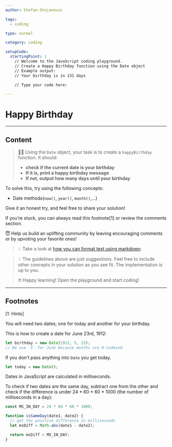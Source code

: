 ```yaml
---
author: Stefan-Stojanovic

tags:
  - coding

type: normal

category: coding

setupCode:
  startingPoint: |
    // Welcome to the JavaScript coding playground.
    // Create a Happy Birthday function using the Date object
    // Example output:
    // Your birthday is in 131 days

    // Type your code here:

---
```


# Happy Birthday

---

## Content

> 👩‍💻 Using the `Date` object, your task is to create a `happyBirthday` function. It should:
> - **check if the current date is your birthday**
> - **If it is, print a happy birthday message**
> - **If not, output how many days until your birthday**

To solve this, try using the following concepts:
- Date methods(`now()`, `year()`, `month()`,...)

Give it an honest try, and feel free to share your solution!

If you’re stuck, you can always read this footnote[1] or review the comments section.

😇 Help us build an uplifting community by leaving encouraging comments or by upvoting your favorite ones!

> 💡 Take a look at [how you can format text using markdown](https://www.enki.com/glossary/general/markdown-formatting).

> 💡 The guidelines above are just suggestions. Feel free to include other concepts in your solution as you see fit. The implementation is up to you.

> 🤓 Happy learning! Open the playground and start coding!


---

## Footnotes

[1: Hints]

You will need two dates; one for today and another for your birthday.

This is how to create a date for June 23rd, 1912: 

```javascript
let birthday = new Date(1912, 5, 23);
// We use `5` for June because months are 0-indexed. 
```

If you don't pass anything into `Date` you get today.

```javascript
let today = new Date();
```

Dates in JavaScript are calculated in milliseconds.

To check if two dates are the same day, subtract one from the other and check if the difference is under 24 * 60 * 60 * 1000 (the number of milliseconds in a day):

```javascript
const MS_IN_DAY = 24 * 60 * 60 * 1000;

function isSameDay(date1, date2) {
  // get the positive difference in milliseconds
  let msDiff = Math.abs(date1 - date2);

  return msDiff < MS_IN_DAY;
}
```
